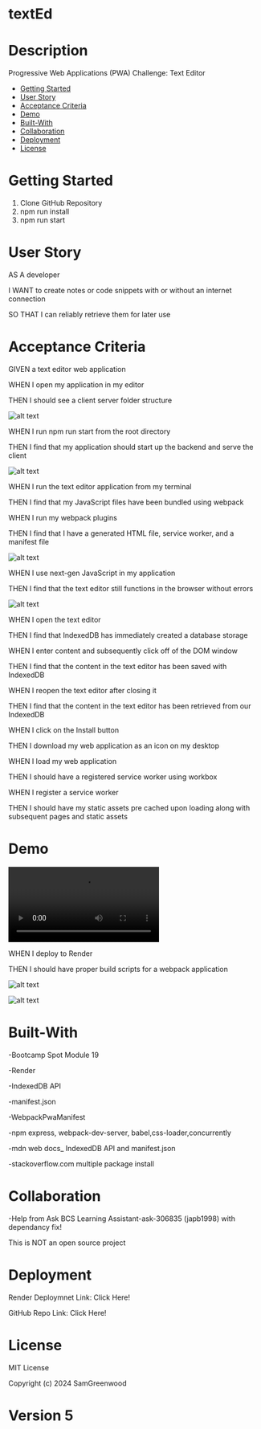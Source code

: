 # textEd

# Description
Progressive Web Applications (PWA) Challenge: Text Editor

- [Getting Started](#getting-started)
- [User Story](#user-story)
- [Acceptance Criteria](#acceptance-criteria)
- [Demo](#Demo)
- [Built-With](#built-with)
- [Collaboration](#collaboration)
- [Deployment](#deployment)
- [License](#license)

# Getting Started

1. Clone GitHub Repository
2. npm run install 
3. npm run start

# User Story

AS A developer

I WANT to create notes or code snippets with or without an internet connection

SO THAT I can reliably retrieve them for later use

# Acceptance Criteria

GIVEN a text editor web application

WHEN I open my application in my editor

THEN I should see a client server folder structure

![alt text](client/src/images/clientfiles.png)

WHEN I run npm run start from the root directory

THEN I find that my application should start up the backend and serve the client

![alt text](client/src/images/npmrunstart.png)

WHEN I run the text editor application from my terminal

THEN I find that my JavaScript files have been bundled using webpack

WHEN I run my webpack plugins

THEN I find that I have a generated HTML file, service worker, and a manifest file

![alt text](client/src/images/distfolder.png)

WHEN I use next-gen JavaScript in my application

THEN I find that the text editor still functions in the browser without errors

![alt text](client/src/images/browserJATE.png)

WHEN I open the text editor

THEN I find that IndexedDB has immediately created a database storage

WHEN I enter content and subsequently click off of the DOM window

THEN I find that the content in the text editor has been saved with IndexedDB

WHEN I reopen the text editor after closing it

THEN I find that the content in the text editor has been retrieved from our IndexedDB

WHEN I click on the Install button

THEN I download my web application as an icon on my desktop

WHEN I load my web application

THEN I should have a registered service worker using workbox

WHEN I register a service worker

THEN I should have my static assets pre cached upon loading along with subsequent pages and static assets

# Demo

<video controls src="client/src/images/JATEDEMO.mp4" title="Title"></video>

WHEN I deploy to Render

THEN I should have proper build scripts for a webpack application

![alt text](client/src/images/renderbuild.png)

![alt text](client/src/images/renderdeploy.png)

# Built-With

-Bootcamp Spot Module 19

-Render

-IndexedDB API

-manifest.json

-WebpackPwaManifest

-npm express, webpack-dev-server, babel,css-loader,concurrently

-mdn web docs_ IndexedDB API and manifest.json

-stackoverflow.com multiple package install

# Collaboration

-Help from Ask BCS Learning Assistant-ask-306835 (japb1998) with dependancy fix!

This is NOT an open source project

# Deployment
Render Deploymnet Link: Click Here!

GitHub Repo Link: Click Here!

# License
MIT License

Copyright (c) 2024 SamGreenwood

# Version 5